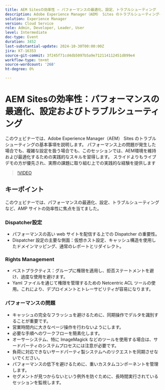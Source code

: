 ```yaml
---
title: AEM Sitesの効率性 – パフォーマンスの最適化、設定、トラブルシューティング
description: Adobe Experience Manager（AEM） Sites のトラブルシューティングの基本事項 パフォーマンス上の問題が発生した場合でも、複雑な設定を扱う場合でも、このセッションでは、AEM環境を維持および最適化するための実践的なスキルを習得します。 スライドよりもライブデモの方が優先され、実際の課題に取り組む上での実践的な経験を提供します​主なディスカッション・ポイント：仮想ホストの構成とドメインのマッピング：パフォーマンスの問題：認証、識別、ユーザー権限
solution: Experience Manager
version: Cloud Service
role: Admin, Developer, Leader, User
level: Intermediate
doc-type: Event
duration: 3452
last-substantial-update: 2024-10-30T00:00:00Z
jira: KT-16353
source-git-commit: 3f245f71cd4db5097b5a9e712114112451d899e4
workflow-type: tm+mt
source-wordcount: '268'
ht-degree: 0%

---
```



# AEM Sitesの効率性：パフォーマンスの最適化、設定およびトラブルシューティング

このウェビナーでは、Adobe Experience Manager（AEM） Sites のトラブルシューティングの基本事項を説明します。 パフォーマンス上の問題が発生した場合でも、複雑な設定を扱う場合でも、このセッションでは、AEM環境を維持および最適化するための実践的なスキルを習得します。 スライドよりもライブデモの方が優先され、実際の課題に取り組む上での実践的な経験を提供します&#x200B;

>[!VIDEO](https://video.tv.adobe.com/v/3435114/?learn=on)

## キーポイント

このウェビナーでは、パフォーマンスの最適化、設定、トラブルシューティングなど、AMP サイトの効率性に焦点を当てました。

### Dispatcher設定

* パフォーマンスの高い web サイトを配信する上での Dispatcher の重要性。
* Dispatcher 設定の主要な側面：仮想ホスト設定、キャッシュ構造を使用したドメインマッピング、通常のレポートとリダイレクト。

### Rights Management

* ベストプラクティス：グループに権限を適用し、拒否ステートメントを避け、過度な使用を避けます。
* Yaml ファイルを通じて権限を管理するための Netcentric ACL ツールの使用。これにより、デプロイメントとトレーサビリティが容易になります。

### パフォーマンスの問題

* キャッシュの完全なフラッシュを避けるために、同期操作でデルタを識別することが重要です。
* 営業時間内に大きなページ操作を行わないようにします。
* 必要な手順へのワークフローを簡素化します。
* オーサーシステム、特に ImageMagick などのツールを使用する場合は、サードパーティのシステムプロセスには注意が必要です。
* 負荷に対応できないサードパーティ製システムへのリクエストを同期させないでください。
* パフォーマンスの低下を避けるために、重いカスタムコンポーネントを管理します。
* セグメントが見つからないという例外を防ぐために、長時間実行されているセッションを監視します。